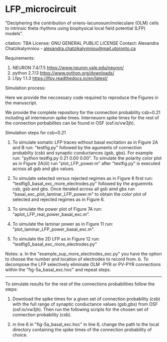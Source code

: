 # LFP_microcircuit

"Deciphering the contribution of oriens-lacunosum/moleculare (OLM) cells
to intrinsic theta rhythms using biophysical local field potential (LFP) models". 

citation: TBA
License: GNU GENERAL PUBLIC LICENSE
Contact: Alexandra Chatzikalymniou - alexandra.chatzikalymniou@mail.utoronto.ca

Requirements:

1. NEURON 7.4/7.5 https://www.neuron.yale.edu/neuron/
2. python 2.7/3 https://www.python.org/downloads/
3. Lfpy 1.1.3 https://lfpy.readthedocs.io/en/latest/

Simulation process:

Here we provide the neccessary code required to reproduce the Figures in the manuscript.

We provide the complete repository for the connection probability csb=0.21 including all interneuron spike times. Interneuorn spike times for the rest of the connection porbabilites can be found in OSF (osf.io/vw3jh).

Simulation steps for csb=0.21

1. To simulate somatic LFP traces without basal excitation as in Figure 2A and B run: "testfig.py" followed by the aguments of connection probabilty (csb) and synaptic conductances (gsb, gbs). For example run: "python testfig.py 0.21 0.00 0.00".
To simulate the polarity color plot as in Figure 2A(iii) run "plot_LFP_power.m" after "testfig.py" is executed across all gsb and gbs values.  

2. To simulate selected versus rejected regimes as in Figure 6 first run: "testfig5_basal_exc_more_electrodes.py" followed by the arguemnts csb, gsb and gbs. Once iterated across all gsb amd gbs run "basal_exc_plot_laminar_LFP_power.m" to obtain the color plot of selected and rejected regimes as in Figure 6.

3. To simulate the power plot of Figure 7A run: "aplot_LFP_real_power_basal_exc.m". 

4. To simulate the laminar power as in Figure 11 run: "plot_laminar_LFP_power_basal_exc.m".

5. To simulate the 2D LFP as in Figure 12 run: "testfig5_basal_exc_more_electrodes.py"

Notes:
  a. In the "example_sup_more_electrodes_exc.py" you have the option to choose the number and location of electrodes to record from.
  b. To decompose the LFP selectively eliminate OLM -PYR or PV-PYR connections within the "fig-5a_basal_exc.hoc" and repeat steps. 

------------------------------------------------------------------------------------------------------------------------------

To simulate results for the rest of the connections probabilities follow the steps:

1. Download the spike times for a given set of connection probability (csb) with the full range of synaptic conductance values (gsb,gbs) from OSF (osf.io/vw3jh). Then run the following scripts for the chosen set of connection probability (csb). 

2. in line 6 in "fig-5a_basal_exc.hoc" in line 6, change the path to the local directory containing the spike times of the connection probability of choice. 


